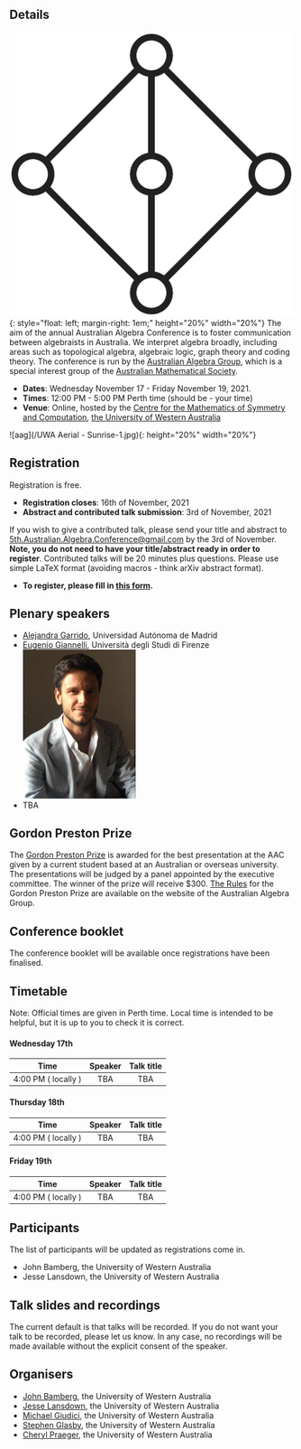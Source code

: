 ## Details
![aag](/M3trans.png){: style="float: left;  margin-right: 1em;" height="20%" width="20%"} The aim of the annual Australian Algebra Conference is to foster communication between algebraists in Australia. We interpret algebra broadly, including areas such as topological algebra, algebraic logic, graph theory and coding theory. The conference is run by the [Australian Algebra Group](https://sites.google.com/a/ltumathstats.com/austalg/about-us), which is a special interest group of the [Australian Mathematical Society](https://austms.org.au/).

- **Dates**: Wednesday November 17 - Friday November 19, 2021. 
- **Times**: 12:00 PM - 5:00 PM Perth time (should be <script> var date = new Date('Wed, 17 Nov 2021 04:00:00 GMT');document.write(date.toLocaleTimeString(navigator.language, {hour: '2-digit', minute:'2-digit'}));</script> - <script> var date = new Date('Wed, 17 Nov 2021 09:00:00 GMT');document.write(date.toLocaleTimeString(navigator.language, {hour: '2-digit', minute:'2-digit'}));</script> your time)
- **Venue**: Online, hosted by the [Centre for the Mathematics of Symmetry and Computation](https://www.cmsc.io/), [the University of Western Australia](www.uwa.edu.au/)

![aag](/UWA Aerial - Sunrise-1.jpg){: height="20%" width="20%"}

## Registration
Registration is free.

- **Registration closes**: 16th of November, 2021
- **Abstract and contributed talk submission**: 3rd of November, 2021

If you wish to give a contributed talk, please send your title and abstract to [5th.Australian.Algebra.Conference@gmail.com](mailto:5th.Australian.Algebra.Conference@gmail.com) by the 3rd of November. **Note, you do not need to have your title/abstract ready in order to register**. Contributed talks will be 20 minutes plus questions. Please use simple LaTeX format (avoiding macros - think arXiv abstract format).

- **To register, please fill in [this form](https://docs.google.com/forms/d/e/1FAIpQLSf_hwzoE3pEZTgJG2SXZ1RqtzguACgpOL2jfu5ESBEh25oe6g/viewform?usp=sf_link).**

## Plenary speakers
- [Alejandra Garrido](https://verso.mat.uam.es/~alejandra.garrido/), Universidad Autónoma de Madrid
- [Eugenio Giannelli](https://eugeniomaths.wordpress.com/), Università degli Studi di Firenze <br/> <img src="PHOTO-2021-09-10-12-48-52.jpg" width="200"> 
- TBA

## Gordon Preston Prize

The [Gordon Preston Prize](https://sites.google.com/a/ltumathstats.com/austalg/gordon-preston-prize) is awarded for the best presentation at the AAC given by a current student based at an Australian or overseas university. The presentations will be judged by a panel appointed by the executive committee. The winner of the prize will receive $300. [The Rules](https://sites.google.com/a/ltumathstats.com/austalg/rules-for-the-gordon-preston-prize) for the Gordon Preston Prize are available on the website of the Australian Algebra Group. 

## Conference booklet

The conference booklet will be available once registrations have been finalised.

## Timetable
Note: Official times are given in Perth time. Local time is intended to be helpful, but it is up to you to check it is correct.

#### Wednesday 17th

| Time | Speaker | Talk title | 
|:--:|:--:|:--:|
| 4:00 PM ( locally <script> var date = new Date('Wed, 17 Nov 2021 08:00:00 GMT');document.write(date.toLocaleTimeString(navigator.language, {hour: '2-digit', minute:'2-digit'}));</script> ) | TBA | TBA |

#### Thursday 18th

| Time | Speaker | Talk title | 
|:--:|:--:|:--:|
| 4:00 PM ( locally <script> var date = new Date('Thu, 18 Nov 2021 08:00:00 GMT');document.write(date.toLocaleTimeString(navigator.language, {hour: '2-digit', minute:'2-digit'}));</script> ) | TBA | TBA |

#### Friday 19th

| Time | Speaker | Talk title |
|:--:|:--:|:--:|
| 4:00 PM ( locally <script> var date = new Date('Fri, 19 Nov 2021 08:00:00 GMT');document.write(date.toLocaleTimeString(navigator.language, {hour: '2-digit', minute:'2-digit'}));</script> ) | TBA | TBA |

## Participants
The list of participants will be updated as registrations come in.

- John Bamberg, the University of Western Australia
- Jesse Lansdown, the University of Western Australia

## Talk slides and recordings
The current default is that talks will be recorded. If you do not want your talk to be recorded, please let us know. In any case, no recordings will be made available without the explicit consent of the speaker.

## Organisers
- [John Bamberg](https://johnbamberg.github.io/), the University of Western Australia
- [Jesse Lansdown](https://www.jesselansdown.com/), the University of Western Australia
- [Michael Giudici](https://research-repository.uwa.edu.au/en/persons/michael-giudici), the University of Western Australia
- [Stephen Glasby](https://stephenglasby.github.io/), the University of Western Australia
- [Cheryl Praeger](https://research-repository.uwa.edu.au/en/persons/cheryl-praeger), the University of Western Australia
